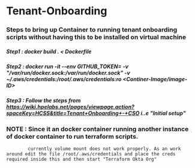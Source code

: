 # Tenant-Onboarding

### Steps to bring up Container to running tenant onboarding scripts without having this to be installed on virtual machine  

##### Step1 : docker build . < Dockerfile
##### Step2 : docker run -it --env GITHUB_TOKEN=<TOKEN> -v "/var/run/docker.sock:/var/run/docker.sock" -v ~/.aws/credentials:/root/.aws/credentials:ro <Continer-Image/image-ID>
##### Step3 : Follow the steps from  https://wiki.hpelabs.net/pages/viewpage.action?spaceKey=HCSS&title=Tenant+Onboarding+-+CSO i..e "Initial setup"
 
 
 
 ### NOTE : Since it an docker container running another instance of docker container to run terraform scripts.
            currently volume mount does not work properly. As an work around edit the file /root/.aws/credentials and place the creds required inside this and then start "Terraform Okta Org"
 

